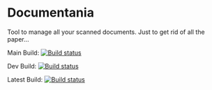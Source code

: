 # Documentania
Tool to manage all your scanned documents. Just to get rid of all the paper...

Main   Build: [![Build status](https://ci.appveyor.com/api/projects/status/xldf1a0v55go5glx/branch/master)](https://ci.appveyor.com/project/binaryfr3ak/documentania/branch/master)

Dev    Build: [![Build status](https://ci.appveyor.com/api/projects/status/xldf1a0v55go5glx/branch/dev)](https://ci.appveyor.com/project/binaryfr3ak/documentania/branch/dev)

Latest Build: [![Build status](https://ci.appveyor.com/api/projects/status/xldf1a0v55go5glx)](https://ci.appveyor.com/project/binaryfr3ak/documentania)

